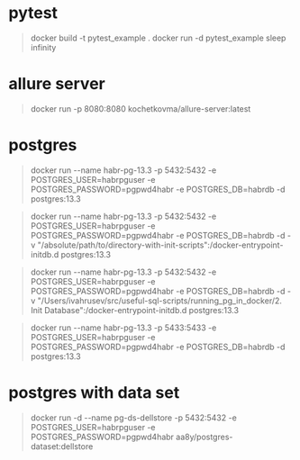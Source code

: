 # pytest
> docker build -t pytest_example .
docker run -d pytest_example sleep infinity

# allure server 
> docker run -p 8080:8080 kochetkovma/allure-server:latest

# postgres  
> docker run --name habr-pg-13.3 -p 5432:5432 -e POSTGRES_USER=habrpguser -e POSTGRES_PASSWORD=pgpwd4habr -e POSTGRES_DB=habrdb -d postgres:13.3

> docker run --name habr-pg-13.3 -p 5432:5432 -e POSTGRES_USER=habrpguser -e POSTGRES_PASSWORD=pgpwd4habr -e POSTGRES_DB=habrdb -d -v "/absolute/path/to/directory-with-init-scripts":/docker-entrypoint-initdb.d postgres:13.3

> docker run --name habr-pg-13.3 -p 5432:5432 -e POSTGRES_USER=habrpguser -e POSTGRES_PASSWORD=pgpwd4habr -e POSTGRES_DB=habrdb -d -v "/Users/ivahrusev/src/useful-sql-scripts/running_pg_in_docker/2. Init Database":/docker-entrypoint-initdb.d postgres:13.3

> docker run --name habr-pg-13.3 -p 5433:5433 -e POSTGRES_USER=habrpguser -e POSTGRES_PASSWORD=pgpwd4habr -e POSTGRES_DB=habrdb -d postgres:13.3


# postgres with data set 
> docker run -d --name pg-ds-dellstore -p 5432:5432 -e POSTGRES_USER=habrpguser -e POSTGRES_PASSWORD=pgpwd4habr aa8y/postgres-dataset:dellstore

